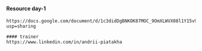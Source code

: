 #### Resource day-1

```
https://docs.google.com/document/d/1c3didDgBNKOK87MOC_9OmXLWVX08l1Y15v9PbGlH_1s/edit?usp=sharing
```

```
#### trainer 
https://www.linkedin.com/in/andrii-piatakha
```
